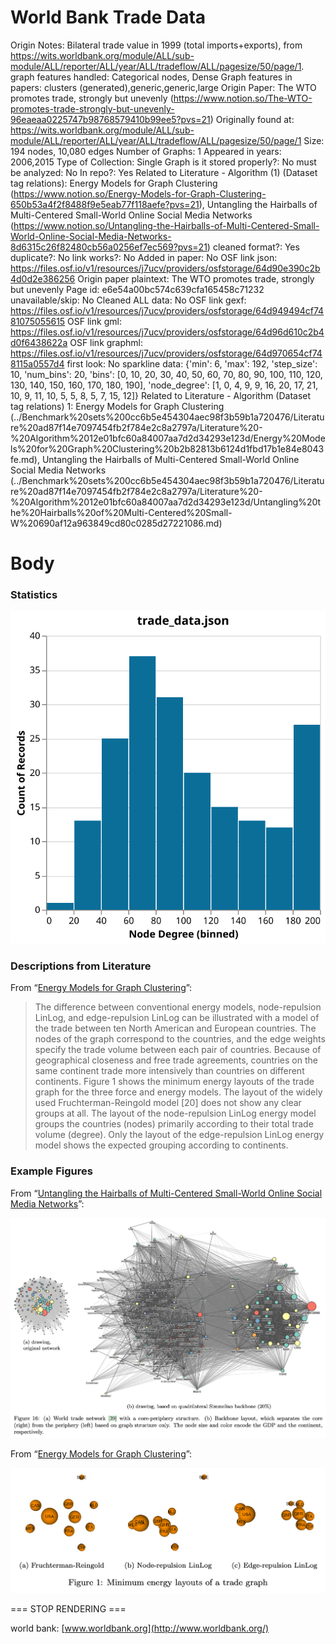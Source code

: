# World Bank Trade Data

Origin Notes: Bilateral trade value in 1999 (total imports+exports), from https://wits.worldbank.org/module/ALL/sub-module/ALL/reporter/ALL/year/ALL/tradeflow/ALL/pagesize/50/page/1.
graph features handled: Categorical nodes, Dense
Graph features in papers: clusters (generated),generic,generic,large
Origin Paper: The WTO promotes trade, strongly but unevenly (https://www.notion.so/The-WTO-promotes-trade-strongly-but-unevenly-96eaeaa0225747b98768579410b99ee5?pvs=21)
Originally found at: https://wits.worldbank.org/module/ALL/sub-module/ALL/reporter/ALL/year/ALL/tradeflow/ALL/pagesize/50/page/1
Size: 194 nodes, 10,080 edges
Number of Graphs: 1
Appeared in years: 2006,2015
Type of Collection: Single Graph
is it stored properly?: No
must be analyzed: No
In repo?: Yes
Related to Literature - Algorithm (1) (Dataset tag relations): Energy Models for Graph Clustering (https://www.notion.so/Energy-Models-for-Graph-Clustering-650b53a4f2f8488f9e5eab77f118aefe?pvs=21), Untangling the Hairballs of Multi-Centered Small-World Online Social Media Networks (https://www.notion.so/Untangling-the-Hairballs-of-Multi-Centered-Small-World-Online-Social-Media-Networks-8d6315c26f82480cb56a0256ef7ec569?pvs=21)
cleaned format?: Yes
duplicate?: No
link works?: No
Added in paper: No
OSF link json: https://files.osf.io/v1/resources/j7ucv/providers/osfstorage/64d90e390c2b4d0d2e386256
Origin paper plaintext: The WTO promotes trade, strongly but unevenly
Page id: e6e54a00bc574c639cfa165458c71232
unavailable/skip: No
Cleaned ALL data: No
OSF link gexf: https://files.osf.io/v1/resources/j7ucv/providers/osfstorage/64d949494cf7481075055615
OSF link gml: https://files.osf.io/v1/resources/j7ucv/providers/osfstorage/64d96d610c2b4d0f6438622a
OSF link graphml: https://files.osf.io/v1/resources/j7ucv/providers/osfstorage/64d970654cf748115a0557d4
first look: No
sparkline data: {'min': 6, 'max': 192, 'step_size': 10, 'num_bins': 20, 'bins': [0, 10, 20, 30, 40, 50, 60, 70, 80, 90, 100, 110, 120, 130, 140, 150, 160, 170, 180, 190], 'node_degree': [1, 0, 4, 9, 9, 16, 20, 17, 21, 10, 9, 11, 10, 5, 5, 8, 5, 7, 15, 12]}
Related to Literature - Algorithm (Dataset tag relations) 1: Energy Models for Graph Clustering (../Benchmark%20sets%200cc6b5e454304aec98f3b59b1a720476/Literature%20ad87f14e7097454fb2f784e2c8a2797a/Literature%20-%20Algorithm%2012e01bfc60a84007aa7d2d34293e123d/Energy%20Models%20for%20Graph%20Clustering%20b2b82813b6124d1fbd17b1e84e8043fe.md), Untangling the Hairballs of Multi-Centered Small-World Online Social Media Networks (../Benchmark%20sets%200cc6b5e454304aec98f3b59b1a720476/Literature%20ad87f14e7097454fb2f784e2c8a2797a/Literature%20-%20Algorithm%2012e01bfc60a84007aa7d2d34293e123d/Untangling%20the%20Hairballs%20of%20Multi-Centered%20Small-W%20690af12a963849cd80c0285d27221086.md)

# Body

### Statistics

![degree_distr.svg](World%20Bank%20Trade%20Data%20e6e54a00bc574c639cfa165458c71232/degree_distr.svg)

### Descriptions from Literature

From “[Energy Models for Graph Clustering](https://doi.org/10.1007/978-3-540-24595-7_40)”:

> The difference between conventional energy models, node-repulsion LinLog, and edge-repulsion LinLog can be illustrated with a model of the trade between ten North American and European countries. The nodes of the graph correspond to the countries, and the edge weights specify the trade volume between each pair of countries. Because of geographical closeness and free trade agreements, countries on the same continent trade more intensively than countries on different continents. Figure 1 shows the minimum energy layouts of the trade graph for the three force and energy models. The layout of the widely used Fruchterman-Reingold model [20] does not show any clear groups at all. The layout of the node-repulsion LinLog energy model groups the countries (nodes) primarily according to their total trade volume (degree). Only the layout of the edge-repulsion LinLog energy model shows the expected grouping according to continents.
> 

### Example Figures

From “[Untangling the Hairballs of Multi-Centered Small-World Online Social Media Networks](https://doi.org/10.7155/jgaa.00370)”:

![Screen Shot 2023-08-17 at 5.17.54 PM.png](World%20Bank%20Trade%20Data%20e6e54a00bc574c639cfa165458c71232/Screen_Shot_2023-08-17_at_5.17.54_PM.png)

From “[Energy Models for Graph Clustering](https://doi.org/10.1007/978-3-540-24595-7_40)”:

![Screen Shot 2023-08-17 at 5.13.41 PM.png](World%20Bank%20Trade%20Data%20e6e54a00bc574c639cfa165458c71232/Screen_Shot_2023-08-17_at_5.13.41_PM.png)

=== STOP RENDERING ===

world bank: [www.worldbank.org](http://www.worldbank.org/)